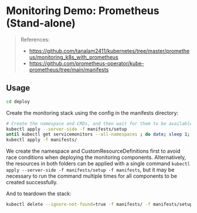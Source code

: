 # Monitoring Demo: Prometheus (Stand-alone)

> References: 
>* https://github.com/tanalam2411/kubernetes/tree/master/prometheus/monitoring_k8s_with_prometheus
>* https://github.com/prometheus-operator/kube-prometheus/tree/main/manifests

## Usage
```sh
cd deploy
```

Create the monitoring stack using the config in the manifests directory:

```sh
# Create the namespace and CRDs, and then wait for them to be available before creating the remaining resources
kubectl apply --server-side -f manifests/setup
until kubectl get servicemonitors --all-namespaces ; do date; sleep 1; echo ""; done
kubectl apply -f manifests/
```
We create the namespace and CustomResourceDefinitions first to avoid race conditions when deploying the monitoring components. Alternatively, the resources in both folders can be applied with a single command `kubectl apply --server-side -f manifests/setup -f manifests`, but it may be necessary to run the command multiple times for all components to be created successfully.

And to teardown the stack:
```sh
kubectl delete --ignore-not-found=true -f manifests/ -f manifests/setup
```
